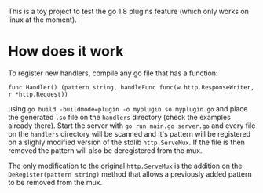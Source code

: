 This is a toy project to test the go 1.8 plugins feature (which only works on linux at the moment).

# How does it work

To register new handlers, compile any go file that has a function:

```
func Handler() (pattern string, handleFunc func(w http.ResponseWriter, r *http.Request))
```

using `go build -buildmode=plugin -o myplugin.so myplugin.go` and place the generated `.so` file
on the `handlers` directory (check the examples already there). Start the server with `go run main.go server.go` and every file on the `handlers` directory will be scanned
and it's pattern will be registered on a slighly modified version of the stdlib `http.ServeMux`.
If the file is then removed the pattern will also be deregistered from the mux.

The only modification to the original `http.ServeMux` is the addition on the `DeRegister(pattern string)`
method that allows a previously added pattern to be removed from the mux.
